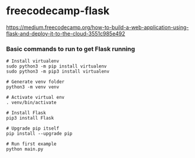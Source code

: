 # freecodecamp-flask
https://medium.freecodecamp.org/how-to-build-a-web-application-using-flask-and-deploy-it-to-the-cloud-3551c985e492

### Basic commands to run to get Flask running

```
# Install virtualenv
sudo python3 -m pip install virtualenv
sudo python3 -m pip3 install virtualenv

# Generate venv folder
python3 -m venv venv

# Activate virtual env
. venv/bin/activate

# Install Flask
pip3 install Flask

# Upgrade pip itself
pip install --upgrade pip

# Run first example
python main.py
```
